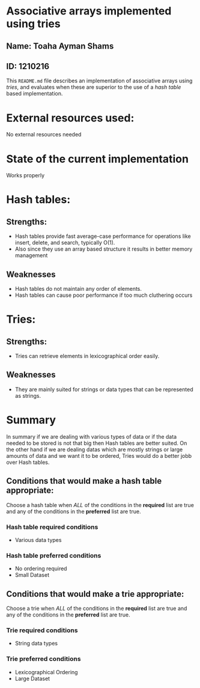 
# Associative arrays implemented using tries

## Name: Toaha Ayman Shams
## ID: 1210216

This `README.md` file describes an implementation of associative
arrays using *tries*, and evaluates when these are superior to
the use of a *hash table* based implementation.

# External resources used:

No external resources needed

# State of the current implementation

Works properly

# Hash tables:

## Strengths:

* Hash tables provide fast average-case performance for operations like insert, delete, and search, typically O(1).
* Also since they use an array based structure it results in better memory management

## Weaknesses

* Hash tables do not maintain any order of elements.
* Hash tables can cause poor performance if too much cluthering occurs


# Tries:

## Strengths:

* Tries can retrieve elements in lexicographical order easily.

## Weaknesses

* They are mainly suited for strings or data types that can be represented as strings.



# Summary
In summary if we are dealing with various types of data or if the data needed to be stored is not that big then Hash tables are better suited.
On the other hand if we are dealing datas which are mostly strings or large amounts of data and we want it to be ordered, Tries would do a better jobb over Hash tables.


## Conditions that would make a hash table appropriate:

Choose a hash table when *ALL* of the conditions in the **required**
list are true and any of the conditions in the **preferred** list
are true.

### Hash table **required** conditions
* Various data types

### Hash table **preferred** conditions
* No ordering required
* Small Dataset



## Conditions that would make a trie appropriate:

Choose a trie when *ALL* of the conditions in the **required**
list are true and any of the conditions in the **preferred** list
are true.

### Trie **required** conditions
* String data types

### Trie **preferred** conditions
* Lexicographical Ordering
* Large Dataset


